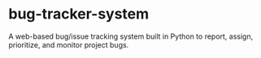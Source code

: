 # bug-tracker-system
A web-based bug/issue tracking system built in Python to report, assign, prioritize, and monitor project bugs.
